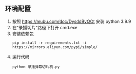 ## 环境配置

1. 按照 https://mubu.com/doc/DysddBvQOt 安装 python 3.9.9
2. 在"录播切片"路径下打开 cmd.exe
3. 安装依赖包
   ```
   pip install -r requirements.txt -i https://mirrors.aliyun.com/pypi/simple/
   ```
4. 运行代码
    ```
    python 录播弹幕切片机.py
    ```
